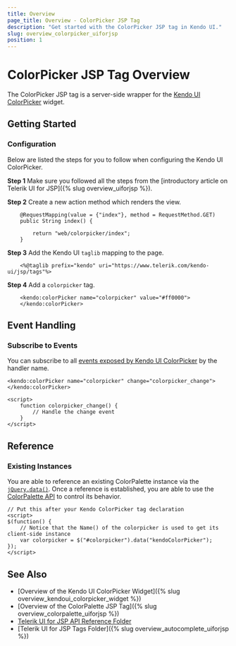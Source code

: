 ```yaml
---
title: Overview
page_title: Overview - ColorPicker JSP Tag
description: "Get started with the ColorPicker JSP tag in Kendo UI."
slug: overview_colorpicker_uiforjsp
position: 1
---
```


# ColorPicker JSP Tag Overview

The ColorPicker JSP tag is a server-side wrapper for the [Kendo UI ColorPicker](/api/javascript/ui/colorpicker) widget.

## Getting Started

### Configuration

Below are listed the steps for you to follow when configuring the Kendo UI ColorPicker.

**Step 1** Make sure you followed all the steps from the [introductory article on Telerik UI for JSP]({% slug overview_uiforjsp %}).

**Step 2** Create a new action method which renders the view.



        @RequestMapping(value = {"index"}, method = RequestMethod.GET)
        public String index() {

            return "web/colorpicker/index";
        }

**Step 3** Add the Kendo UI `taglib` mapping to the page.



        <%@taglib prefix="kendo" uri="https://www.telerik.com/kendo-ui/jsp/tags"%>

**Step 4** Add a `colorpicker` tag.



        <kendo:colorPicker name="colorpicker" value="#ff0000">
        </kendo:colorPicker>

## Event Handling

### Subscribe to Events

You can subscribe to all [events exposed by Kendo UI ColorPicker](/api/javascript/ui/colorpicker#events) by the handler name.



    <kendo:colorPicker name="colorpicker" change="colorpicker_change"></kendo:colorPicker>

    <script>
        function colorpicker_change() {
            // Handle the change event
        }
    </script>

## Reference

### Existing Instances

You are able to reference an existing ColorPalette instance via the [`jQuery.data()`](https://api.jquery.com/jQuery.data/). Once a reference is established, you are able to use the [ColorPalette API](/api/javascript/ui/colorpicker#methods) to control its behavior.



    // Put this after your Kendo ColorPicker tag declaration
    <script>
    $(function() {
        // Notice that the Name() of the colorpicker is used to get its client-side instance
        var colorpicker = $("#colorpicker").data("kendoColorPicker");
    });
    </script>

## See Also

* [Overview of the Kendo UI ColorPicker Widget]({% slug overview_kendoui_colorpicker_widget %})
* [Overview of the ColorPalette JSP Tag]({% slug overview_colorpalette_uiforjsp %})
* [Telerik UI for JSP API Reference Folder](/api/jsp/autocomplete/animation)
* [Telerik UI for JSP Tags Folder]({% slug overview_autocomplete_uiforjsp %})
